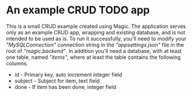 
# An example CRUD TODO app

This is a small CRUD example created using Magic. The application serves only as an example CRUD app, wrapping
and existing database, and is not intended to be used as is. To run it successfully, you'll need to modify your
_"MySQLConnection"_ connection string in the _"appsettings.json"_ file in the root of _"magic.backend"_.
In addition you'll need a database, with at least one table, named _"items"_, where at least the table
contains the following columns.

* id - Primary key, auto increment integer field
* subject - Subject for item, text field
* done - If item has been done, integer field
